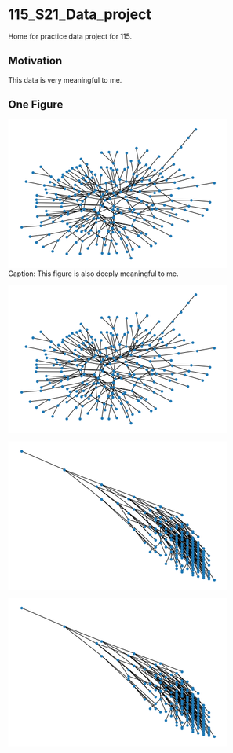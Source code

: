 # 115_S21_Data_project

Home for practice data project for 115. 


## Motivation
This data is very meaningful to me. 

## One Figure

<img src="https://raw.githubusercontent.com/drdeford/115_S21_Data_project/main/path1.png">
Caption: This figure is also deeply meaningful to me. 

![alternate text](https://raw.githubusercontent.com/drdeford/115_S21_Data_project/main/path1.png)

<img src="https://raw.githubusercontent.com/drdeford/115_S21_Data_project/main/path_cc.png">

![alt text](https://raw.githubusercontent.com/drdeford/115_S21_Data_project/main/path_cc.png)
